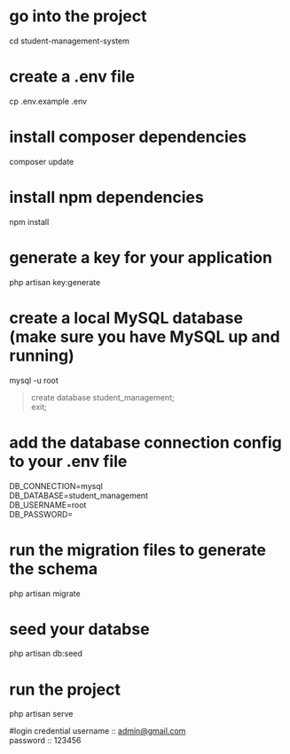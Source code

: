 # go into the project
cd student-management-system

# create a .env file
cp .env.example .env

# install composer dependencies
composer update

# install npm dependencies
npm install

# generate a key for your application
php artisan key:generate

# create a local MySQL database (make sure you have MySQL up and running)
mysql -u root

> create database student_management;<br>
> exit;

# add the database connection config to your .env file
DB_CONNECTION=mysql<br>
DB_DATABASE=student_management<br>
DB_USERNAME=root<br>
DB_PASSWORD=

# run the migration files to generate the schema
php artisan migrate

# seed your databse 
php artisan db:seed

# run the project
php artisan serve

#login credential
username :: admin@gmail.com<br>
password :: 123456
